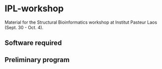 # IPL-workshop
Material for the Structural Bioinformatics workshop at Institut Pasteur Laos (Sept. 30 - Oct. 4).

## Software required

## Preliminary program
